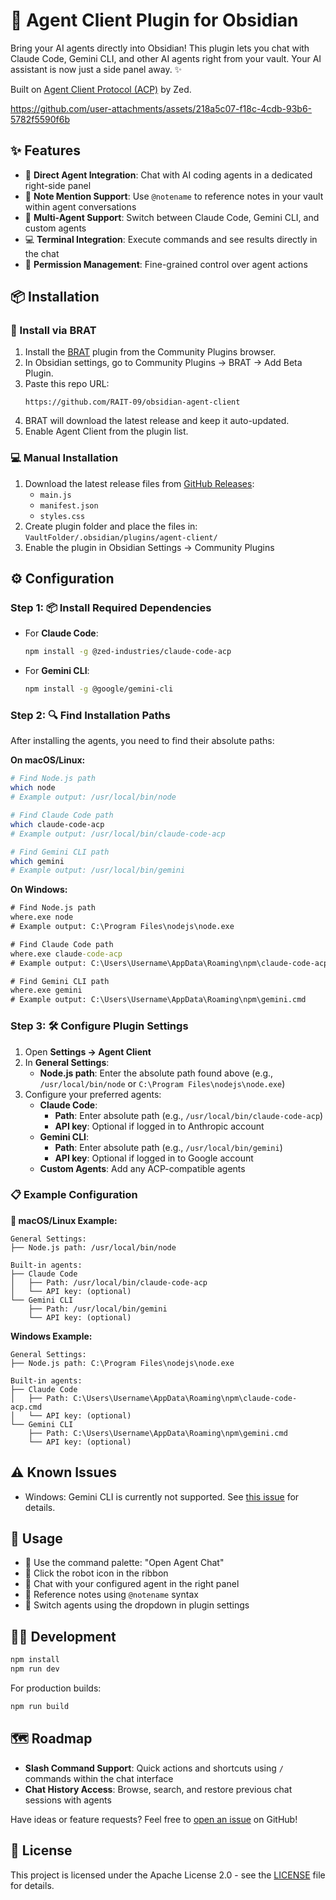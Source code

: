 # 🤖 Agent Client Plugin for Obsidian

Bring your AI agents directly into Obsidian! This plugin lets you chat with Claude Code, Gemini CLI, and other AI agents right from your vault. Your AI assistant is now just a side panel away. ✨

Built on [Agent Client Protocol (ACP)](https://github.com/zed-industries/agent-client-protocol) by Zed.

https://github.com/user-attachments/assets/218a5c07-f18c-4cdb-93b6-5782f5590f6b


## ✨ Features

- 🔗 **Direct Agent Integration**: Chat with AI coding agents in a dedicated right-side panel
- 📝 **Note Mention Support**: Use `@notename` to reference notes in your vault within agent conversations
- 🔄 **Multi-Agent Support**: Switch between Claude Code, Gemini CLI, and custom agents
- 💻 **Terminal Integration**: Execute commands and see results directly in the chat
- 🔐 **Permission Management**: Fine-grained control over agent actions

## 📦 Installation
### 🧪 Install via BRAT
1. Install the [BRAT](https://github.com/TfTHacker/obsidian42-brat) plugin from the Community Plugins browser.
2. In Obsidian settings, go to Community Plugins → BRAT → Add Beta Plugin.
3. Paste this repo URL:
   ```
   https://github.com/RAIT-09/obsidian-agent-client
   ```
4. BRAT will download the latest release and keep it auto-updated.
5. Enable Agent Client from the plugin list.

### 💻 Manual Installation
1. Download the latest release files from [GitHub Releases](https://github.com/RAIT-09/obsidian-agent-client/releases):
   - `main.js`
   - `manifest.json`
   - `styles.css`
2. Create plugin folder and place the files in: `VaultFolder/.obsidian/plugins/agent-client/`
3. Enable the plugin in Obsidian Settings → Community Plugins

## ⚙️ Configuration

### Step 1: 📦 Install Required Dependencies

- For **Claude Code**:
  ```bash
  npm install -g @zed-industries/claude-code-acp
  ```

- For **Gemini CLI**:
  ```bash
  npm install -g @google/gemini-cli
  ```

### Step 2: 🔍 Find Installation Paths

After installing the agents, you need to find their absolute paths:

**On macOS/Linux:**
```bash
# Find Node.js path
which node
# Example output: /usr/local/bin/node

# Find Claude Code path
which claude-code-acp
# Example output: /usr/local/bin/claude-code-acp

# Find Gemini CLI path
which gemini
# Example output: /usr/local/bin/gemini
```

**On Windows:**
```cmd
# Find Node.js path
where.exe node
# Example output: C:\Program Files\nodejs\node.exe

# Find Claude Code path
where.exe claude-code-acp
# Example output: C:\Users\Username\AppData\Roaming\npm\claude-code-acp.cmd

# Find Gemini CLI path
where.exe gemini
# Example output: C:\Users\Username\AppData\Roaming\npm\gemini.cmd
```

### Step 3: 🛠️ Configure Plugin Settings

1. Open **Settings → Agent Client**
2. In **General Settings**:
   - **Node.js path**: Enter the absolute path found above (e.g., `/usr/local/bin/node` or `C:\Program Files\nodejs\node.exe`)
3. Configure your preferred agents:
   - **Claude Code**:
     - **Path**: Enter absolute path (e.g., `/usr/local/bin/claude-code-acp`)
     - **API key**: Optional if logged in to Anthropic account
   - **Gemini CLI**:
     - **Path**: Enter absolute path (e.g., `/usr/local/bin/gemini`)
     - **API key**: Optional if logged in to Google account
   - **Custom Agents**: Add any ACP-compatible agents

### 📋 Example Configuration

**🍎 macOS/Linux Example:**
```
General Settings:
├── Node.js path: /usr/local/bin/node

Built-in agents:
├── Claude Code
│   ├── Path: /usr/local/bin/claude-code-acp
│   └── API key: (optional)
└── Gemini CLI
    ├── Path: /usr/local/bin/gemini
    └── API key: (optional)
```

**Windows Example:**
```
General Settings:
├── Node.js path: C:\Program Files\nodejs\node.exe

Built-in agents:
├── Claude Code
│   ├── Path: C:\Users\Username\AppData\Roaming\npm\claude-code-acp.cmd
│   └── API key: (optional)
└── Gemini CLI
    ├── Path: C:\Users\Username\AppData\Roaming\npm\gemini.cmd
    └── API key: (optional)
```

## ⚠️ Known Issues

- Windows: Gemini CLI is currently not supported. See [this issue](https://github.com/zed-industries/zed/issues/37675) for details.

## 🚀 Usage

- 🎯 Use the command palette: "Open Agent Chat"
- 🤖 Click the robot icon in the ribbon
- 💬 Chat with your configured agent in the right panel
- 📝 Reference notes using `@notename` syntax
- 🔄 Switch agents using the dropdown in plugin settings

## 👨‍💻 Development

```bash
npm install
npm run dev
```

For production builds:
```bash
npm run build
```

## 🗺️ Roadmap

- **Slash Command Support**: Quick actions and shortcuts using `/` commands within the chat interface
- **Chat History Access**: Browse, search, and restore previous chat sessions with agents

Have ideas or feature requests? Feel free to [open an issue](https://github.com/RAIT-09/obsidian-agent-client/issues) on GitHub!

## 📄 License

This project is licensed under the Apache License 2.0 - see the [LICENSE](LICENSE) file for details.
